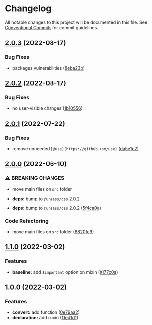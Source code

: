 # Changelog

All notable changes to this project will be documented in this file. See [Conventional Commits](https://conventionalcommits.org) for commit guidelines.

## [2.0.3](https://github.com/unsass/rem/compare/v2.0.2...v2.0.3) (2022-08-17)


### Bug Fixes

* packages vulnerabilities ([8eba23b](https://github.com/unsass/rem/commit/8eba23b0bb2d51a90d7859bbefc2a8bdcc7e5f92))

## [2.0.2](https://github.com/unsass/rem/compare/v2.0.1...v2.0.2) (2022-08-17)


### Bug Fixes

* no user-visible changes ([1b10556](https://github.com/unsass/rem/commit/1b10556570c6554c1bd16037f5ced99dafc55997))

## [2.0.1](https://github.com/unsass/rem/compare/v2.0.0...v2.0.1) (2022-07-22)


### Bug Fixes

* remove unneeded `[@use](https://github.com/use)` ([da5e1c2](https://github.com/unsass/rem/commit/da5e1c28e6cca6f8439caf247c201760360c7b79))

## [2.0.0](https://github.com/unsass/rem/compare/v1.1.0...v2.0.0) (2022-06-10)


### ⚠ BREAKING CHANGES

* move main files on `src` folder
* **deps:** bump to `@unsass/css` 2.0.2

* **deps:** bump to `@unsass/css` 2.0.2 ([5f4ca0a](https://github.com/unsass/rem/commit/5f4ca0ae098e118ba602d8c07c8da0e5d96a8b79))


### Code Refactoring

* move main files on `src` folder ([8820fc9](https://github.com/unsass/rem/commit/8820fc91560f990f703cbc58d153ba12d7d6eee1))

## [1.1.0](https://github.com/unsass/rem/compare/v1.0.0...v1.1.0) (2022-03-02)


### Features

* **baseline:** add `$important` option on mixin ([0177c0a](https://github.com/unsass/rem/commit/0177c0a57d7d569f5849875c2cc94bc7a35cc780))

## 1.0.0 (2022-03-02)


### Features

* **convert:** add function ([0e79aa2](https://github.com/unsass/rem/commit/0e79aa2918d8ddc3b944ed3f40a215ce5a8d6f3c))
* **declaration:** add mixin ([11ed1d1](https://github.com/unsass/rem/commit/11ed1d14b21164c118cfee92ec4c643bc9eddd55))
